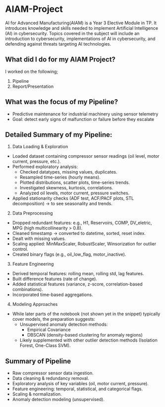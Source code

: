 # AIAM-Project
AI for Advanced Manufacturing(AIAM) is a Year 3 Elective Module in TP. It introduces knowledge and skills needed to implement Artificial Intelligence (AI) in cybersecurity. Topics covered in the subject will include an introduction to cybersecurity, implementations of AI in cybersecurity, and defending against threats targeting AI technologies.

## What did I do for my AIAM Project? 
I worked on the following;
1) Pipeline
2) Report/Presentation

## What was the focus of my Pipeline?
- Predictive maintenance for industrial machinery using sensor telemetry
- Goal: detect early signs of malfunction or failure before they escalate

## Detailed Summary of my Pipeline:
1. Data Loading & Exploration
- Loaded dataset containing compressor sensor readings (oil level, motor current, pressure, etc.).
- Performed exploratory analysis:
  - Checked datatypes, missing values, duplicates.
  - Resampled time-series (hourly means).
  - Plotted distributions, scatter plots, time-series trends.
  - Investigated skewness, kurtosis, correlations.
  - Analyzed oil levels, motor current, pressure switches.
- Applied stationarity checks (ADF test, ACF/PACF plots, STL decomposition) → to see seasonality and trends.

2. Data Preprocessing
- Dropped redundant features: e.g., H1, Reservoirs, COMP, DV_eletric, MPG (high multicollinearity > 0.8).
- Cleaned timestamp → converted to datetime, sorted, reset index.
- Dealt with missing values.
- Scaling applied: MinMaxScaler, RobustScaler, Winsorization for outlier control.
- Created binary flags (e.g., oil_low_flag, motor_inactive).

3. Feature Engineering
- Derived temporal features: rolling mean, rolling std, lag features.
- Built difference features (rate of change).
- Added statistical features (variance, z-score, correlation-based combinations).
- Incorporated time-based aggregations.

4. Modeling Approaches
- While later parts of the notebook (not shown yet in the snippet) typically cover models, the preparation suggests:
  - Unsupervised anomaly detection methods:
    - Empirical Covariance
    - DBSCAN (density-based clustering for anomaly regions)
  - Likely supplemented with other outlier detection methods (Isolation Forest, One-Class SVM).


## Summary of Pipeline
- Raw compressor sensor data ingestion.
- Data cleaning & redundancy removal.
- Exploratory analysis of key variables (oil, motor current, pressure).
- Feature engineering: temporal, statistical, and categorical flags.
- Scaling & normalization.
- Anomaly detection modeling (unsupervised).
